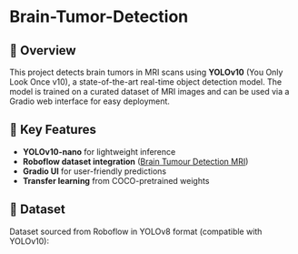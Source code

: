# Brain-Tumor-Detection

## 📌 Overview
This project detects brain tumors in MRI scans using **YOLOv10** (You Only Look Once v10), a state-of-the-art real-time object detection model. The model is trained on a curated dataset of MRI images and can be used via a Gradio web interface for easy deployment.

## 🚀 Key Features
- **YOLOv10-nano** for lightweight inference
- **Roboflow dataset integration** ([Brain Tumour Detection MRI](https://universe.roboflow.com/computer-vision-by-mehedi/brain-tumour-detection-mri))
- **Gradio UI** for user-friendly predictions
- **Transfer learning** from COCO-pretrained weights

## 📂 Dataset
Dataset sourced from Roboflow in YOLOv8 format (compatible with YOLOv10):

